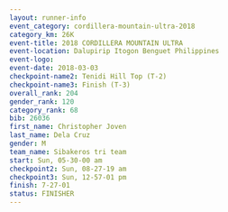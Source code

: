 ```yaml
---
layout: runner-info 
event_category: cordillera-mountain-ultra-2018 
category_km: 26K 
event-title: 2018 CORDILLERA MOUNTAIN ULTRA 
event-location: Dalupirip Itogon Benguet Philippines 
event-logo: 
event-date: 2018-03-03 
checkpoint-name2: Tenidi Hill Top (T-2) 
checkpoint-name3: Finish (T-3) 
overall_rank: 204
gender_rank: 120
category_rank: 68
bib: 26036
first_name: Christopher Joven
last_name: Dela Cruz
gender: M
team_name: Sibakeros tri team
start: Sun, 05-30-00 am
checkpoint2: Sun, 08-27-19 am
checkpoint3: Sun, 12-57-01 pm
finish: 7-27-01
status: FINISHER
---
```

